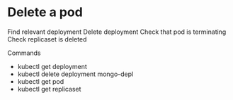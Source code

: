 # Delete a pod 

Find relevant deployment
Delete deployment
Check that pod is terminating
Check replicaset is deleted

Commands

* kubectl get deployment
* kubectl delete deployment mongo-depl
* kubectl get pod
* kubectl get replicaset
